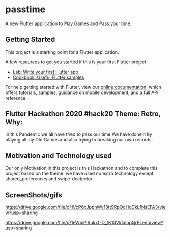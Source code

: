 # passtime

A new Flutter application to Play Games and Pass your time.

## Getting Started

This project is a starting point for a Flutter application.

A few resources to get you started if this is your first Flutter project:

- [Lab: Write your first Flutter app](https://flutter.dev/docs/get-started/codelab)
- [Cookbook: Useful Flutter samples](https://flutter.dev/docs/cookbook)

For help getting started with Flutter, view our
[online documentation](https://flutter.dev/docs), which offers tutorials,
samples, guidance on mobile development, and a full API reference.

## Flutter Hackathon 2020 #hack20 Theme: Retro, Why:
In this Pandemic we all have tried to pass our time.We have done it by playing all my Old Games and also trying to breaking our own records.
## Motivation and Technology used
Our only Motivation in this project is this Hackathon and to complete this project based on the theme. we have used no extra technology except shared_preferences and swipe-dectector
## ScreenShots/gifs
https://drive.google.com/file/d/1VcP6xJppnWv13tt9RpQqHoDkLfNsEFA3/view?usp=sharing

https://drive.google.com/file/d/1eWbiPlRukxf-O_fK13VktxlopQrEzenu/view?usp=sharing
